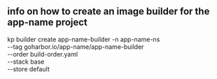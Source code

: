 ## info on how to create an image builder for the app-name project

kp builder create app-name-builder -n app-name-ns \
   --tag goharbor.io/app-name/app-name-builder \
   --order build-order.yaml \
   --stack base \
   --store default
